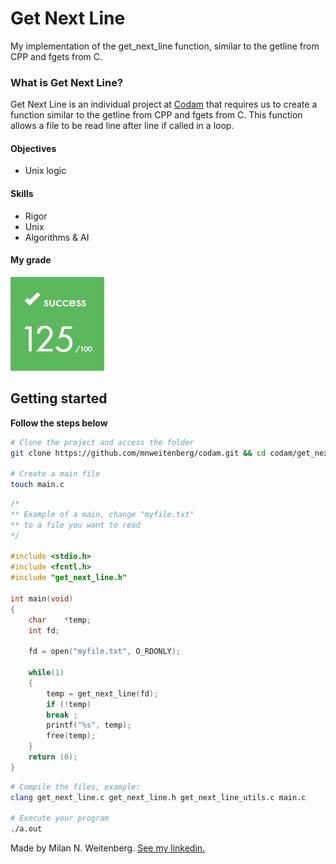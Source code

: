 # Get Next Line
My implementation of the get_next_line function, similar to the getline from CPP and fgets from C.

### What is Get Next Line?
Get Next Line is an individual project at [Codam](codam.nl) that requires us to create a function similar to the getline from CPP and fgets from C. This function allows a file to be read line after line if called in a loop.

#### Objectives
- Unix logic

#### Skills
- Rigor
- Unix
- Algorithms & AI

#### My grade
<img src="../img/score125.png" width="150" height="150"/>

## Getting started
**Follow the steps below**
```bash
# Clone the project and access the folder
git clone https://github.com/mnweitenberg/codam.git && cd codam/get_next_line

# Create a main file
touch main.c
```

```c
/*
** Example of a main, change "myfile.txt"
** to a file you want to read
*/

#include <stdio.h>
#include <fcntl.h>
#include "get_next_line.h"

int main(void)
{
	char	*temp;
	int	fd;

	fd = open("myfile.txt", O_RDONLY);

	while(1)
	{
		temp = get_next_line(fd);
		if (!temp)
		break ;
		printf("%s", temp);
		free(temp);
	}
	return (0);
}
```

```bash
# Compile the files, example:
clang get_next_line.c get_next_line.h get_next_line_utils.c main.c

# Execute your program
./a.out

```

Made by Milan N. Weitenberg. [See my linkedin.](https://www.linkedin.com/in/mnweitenberg/)
